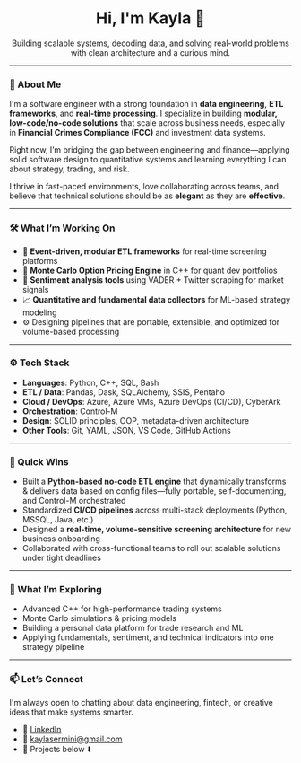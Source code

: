 <h1 align="center">Hi, I'm Kayla 👋</h1>

<p align="center">
  Building scalable systems, decoding data, and solving real-world problems with clean architecture and a curious mind.
</p>

---

### 🧠 About Me

I'm a software engineer with a strong foundation in **data engineering**, **ETL frameworks**, and **real-time processing**. I specialize in building **modular, low-code/no-code solutions** that scale across business needs, especially in **Financial Crimes Compliance (FCC)** and investment data systems.

Right now, I’m bridging the gap between engineering and finance—applying solid software design to quantitative systems and learning everything I can about strategy, trading, and risk.

I thrive in fast-paced environments, love collaborating across teams, and believe that technical solutions should be as **elegant** as they are **effective**.

---

### 🛠️ What I’m Working On

- 🧬 **Event-driven, modular ETL frameworks** for real-time screening platforms  
- 💸 **Monte Carlo Option Pricing Engine** in C++ for quant dev portfolios  
- 🧠 **Sentiment analysis tools** using VADER + Twitter scraping for market signals  
- 📈 **Quantitative and fundamental data collectors** for ML-based strategy modeling  
- ⚙️ Designing pipelines that are portable, extensible, and optimized for volume-based processing  

---

### ⚙️ Tech Stack

- **Languages**: Python, C++, SQL, Bash  
- **ETL / Data**: Pandas, Dask, SQLAlchemy, SSIS, Pentaho  
- **Cloud / DevOps**: Azure, Azure VMs, Azure DevOps (CI/CD), CyberArk  
- **Orchestration**: Control-M  
- **Design**: SOLID principles, OOP, metadata-driven architecture  
- **Other Tools**: Git, YAML, JSON, VS Code, GitHub Actions  

---

### 🚀 Quick Wins

- Built a **Python-based no-code ETL engine** that dynamically transforms & delivers data based on config files—fully portable, self-documenting, and Control-M orchestrated  
- Standardized **CI/CD pipelines** across multi-stack deployments (Python, MSSQL, Java, etc.)  
- Designed a **real-time, volume-sensitive screening architecture** for new business onboarding  
- Collaborated with cross-functional teams to roll out scalable solutions under tight deadlines  

---

### 🧭 What I’m Exploring

- Advanced C++ for high-performance trading systems  
- Monte Carlo simulations & pricing models  
- Building a personal data platform for trade research and ML  
- Applying fundamentals, sentiment, and technical indicators into one strategy pipeline  

---

### 📫 Let’s Connect

I'm always open to chatting about data engineering, fintech, or creative ideas that make systems smarter.

- 💼 [LinkedIn](https://linkedin.com/in/kaylasermini)  
- 📩 kaylasermini@gmail.com  
- 🧠 Projects below ⬇️  
